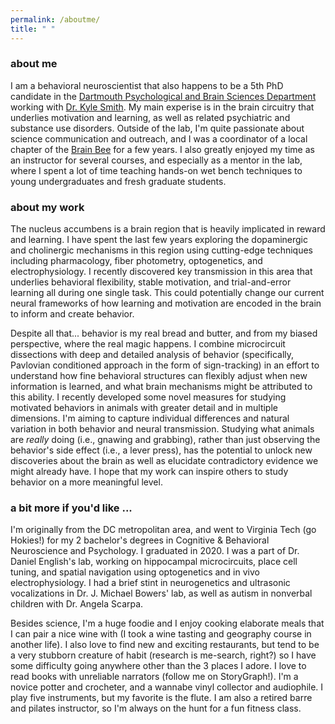 ```yaml
---
permalink: /aboutme/
title: " "
---
```


<h3>about me</h3>
I am a behavioral neuroscientist that also happens to be a 5th PhD candidate in the <a href="https://pbs.dartmouth.edu/">Dartmouth Psychological and Brain Sciences Department</a> working with <a href="https://smith-lab.org/">Dr. Kyle Smith</a>. My main experise is in the brain circuitry that underlies motivation and learning, as well as related psychiatric and substance use disorders. Outside of the lab, I'm quite passionate about science communication and outreach, and I was a coordinator of a local chapter of the <a href="https://www.thebrainbee.org/">Brain Bee</a> for a few years. I also greatly enjoyed my time as an instructor for several courses, and especially as a mentor in the lab, where I spent a lot of time teaching hands-on wet bench techniques to young undergraduates and fresh graduate students.

<h3>about my work</h3>
The nucleus accumbens is a brain region that is heavily implicated in reward and learning. I have spent the last few years exploring the dopaminergic and cholinergic mechanisms in this region using cutting-edge techniques including pharmacology, fiber photometry, optogenetics, and electrophysiology. I recently discovered key transmission in this area that underlies behavioral flexibility, stable motivation, and trial-and-error learning all during one single task. This could potentially change our current neural frameworks of how learning and motivation are encoded in the brain to inform and create behavior.

Despite all that... behavior is my real bread and butter, and from my biased perspective, where the real magic happens. I combine microcircuit dissections with deep and detailed analysis of behavior (specifically, Pavlovian conditioned approach in the form of sign-tracking) in an effort to understand how fine behavioral structures can flexibly adjust when new information is learned, and what brain mechanisms might be attributed to this ability. I recently developed some novel measures for studying motivated behaviors in animals with greater detail and in multiple dimensions. I'm aiming to capture individual differences and natural variation in both behavior and neural transmission. Studying what animals are <i>really</i> doing (i.e., gnawing and grabbing), rather than just observing the behavior's side effect (i.e., a lever press), has the potential to unlock new discoveries about the brain as well as elucidate contradictory evidence we might already have. I hope that my work can inspire others to study behavior on a more meaningful level. 

<h3>a bit more if you'd like ...</h3>
I'm originally from the DC metropolitan area, and went to Virginia Tech (go Hokies!) for my 2 bachelor's degrees in Cognitive & Behavioral Neuroscience and Psychology. I graduated in 2020. I was a part of Dr. Daniel English's lab, working on hippocampal microcircuits, place cell tuning, and spatial navigation using optogenetics and in vivo electrophysiology. I had a brief stint in neurogenetics and ultrasonic vocalizations in Dr. J. Michael Bowers' lab, as well as autism in nonverbal children with Dr. Angela Scarpa. 

Besides science, I'm a huge foodie and I enjoy cooking elaborate meals that I can pair a nice wine with (I took a wine tasting and geography course in another life). I also love to find new and exciting restaurants, but tend to be a very stubborn creature of habit (research is me-search, right?) so I have some difficulty going anywhere other than the 3 places I adore. I love to read books with unreliable narrators (follow me on StoryGraph!). I'm a novice potter and crocheter, and a wannabe vinyl collector and audiophile. I play five instruments, but my favorite is the flute. I am also a retired barre and pilates instructor, so I'm always on the hunt for a fun fitness class. 

